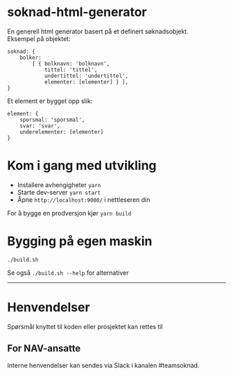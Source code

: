 soknad-html-generator
====================

En generell html generator basert på et definert søknadsobjekt.<br/>Eksempel på objektet:

```
soknad: {
    bolker:
        [ { bolknavn: 'bolknavn',
            tittel: 'tittel',
            undertittel: 'undertittel',
            elementer: [elementer] } ],
}
```

Et element er bygget opp slik:
```
element: {
    sporsmal: 'sporsmal',
    svar: 'svar',
    underelementer: [elementer]
}
```

# Kom i gang med utvikling

* Installere avhengigheter `yarn`
* Starte dev-server `yarn start`
* Åpne `http://localhost:9000/` i nettleseren din

For å bygge en prodversjon kjør `yarn build`

# Bygging på egen maskin

`./build.sh` 

Se også `./build.sh --help` for alternativer 

---

# Henvendelser

Spørsmål knyttet til koden eller prosjektet kan rettes til <epost>

## For NAV-ansatte

Interne henvendelser kan sendes via Slack i kanalen #teamsoknad.